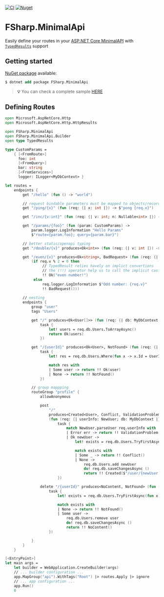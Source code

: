 [![CI](https://github.com/lucasteles/FSharp.MinimalApi/actions/workflows/ci.yml/badge.svg)](https://github.com/lucasteles/FSharp.MinimalApi/actions/workflows/ci.yml)
[![Nuget](https://img.shields.io/nuget/v/FSharp.MinimalApi.svg?style=flat)](https://www.nuget.org/packages/FSharp.MinimalApi)

# FSharp.MinimalApi 

Easily define your routes in your [ASP.NET Core MinimalAPI](https://learn.microsoft.com/en-us/aspnet/core/fundamentals/minimal-apis) with [`TypedResults`](https://learn.microsoft.com/en-us/aspnet/core/release-notes/aspnetcore-7.0?view=aspnetcore-7.0#typed-results-for-minimal-apis) support

## Getting started

[NuGet package](https://www.nuget.org/packages/FSharp.MinimalApi) available:

```ps
$ dotnet add package FSharp.MinimalApi
```

> **💡** You can check a complete sample [HERE](https://github.com/lucasteles/FSharp.MinimalApi/tree/master/BasicApi)


## Defining Routes

```fsharp
open Microsoft.AspNetCore.Http
open Microsoft.AspNetCore.Http.HttpResults

open FSharp.MinimalApi
open FSharp.MinimalApi.Builder
open type TypedResults

type CustomParams =
    { [<FromRoute>]
      foo: int
      [<FromQuery>]
      bar: string
      [<FromServices>]
      logger: ILogger<MyDbContext> }

let routes =
    endpoints {
        get "/hello" (fun () -> "world")

        // request bindable parameters must be mapped to objects/records
        get "/ping/{x}" (fun (req: {| x: int |}) -> $"pong {req.x}")

        get "/inc/{v:int}" (fun (req: {| v: int; n: Nullable<int> |}) -> req.v + (req.n.GetValueOrDefault 1))

        get "/params/{foo}" (fun (param: CustomParams) ->
            param.logger.LogInformation "Hello Params"
            $"route={param.foo}; query={param.bar}")

        // better static/openapi typing
        get "/double/{v}" produces<Ok<int>> (fun (req: {| v: int |}) -> Ok(req.v * 2))

        get "/even/{v}" produces<Ok<string>, BadRequest> (fun (req: {| v: int; logger: ILogger<_> |}) ->
            (if req.v % 2 = 0 then
                 // TypedResult relies havely on implict convertions
                 // the (!!) operator help us to call the implicit cast
                 !! Ok("even number!")
             else
                 req.logger.LogInformation $"Odd number: {req.v}"
                 !! BadRequest()))
        
        // nesting
        endpoints {
            group "user"
            tags "Users"

            get "/" produces<Ok<User[]>> (fun (req: {| db: MyDbContext |}) ->
                task {
                    let! users = req.db.Users.ToArrayAsync()
                    return Ok(users)
                })

            get "/{userId}" produces<Ok<User>, NotFound> (fun (req: {| userId: Guid; db: MyDbContext |}) ->
                task {
                    let! res = req.db.Users.Where(fun x -> x.Id = UserId req.userId).TryFirstAsync()

                    match res with
                    | Some user -> return !! Ok(user)
                    | None -> return !! NotFound()
                })

            // group mappping
            routeGroup "profile" {
                allowAnonymous

                post
                    "/"
                    produces<Created<User>, Conflict, ValidationProblem>
                    (fun (req: {| userInfo: NewUser; db: MyDbContext |}) ->
                        task {
                            match NewUser.parseUser req.userInfo with
                            | Error err -> return !! ValidationProblem(err)
                            | Ok newUser ->
                                let! exists = req.db.Users.TryFirstAsync(fun x -> x.Email = newUser.Email)

                                match exists with
                                | Some _ -> return !! Conflict()
                                | None ->
                                    req.db.Users.add newUser
                                    do! req.db.saveChangesAsync ()
                                    return !! Created($"/user/{newUser.Id.Value}", newUser)
                        })

                delete "/{userId}" produces<NoContent, NotFound> (fun (req: {| userId: Guid; db: MyDbContext |}) ->
                    task {
                        let! exists = req.db.Users.TryFirstAsync(fun x -> x.Id = UserId req.userId)

                        match exists with
                        | None -> return !! NotFound()
                        | Some user ->
                            req.db.Users.remove user
                            do! req.db.saveChangesAsync ()
                            return !! NoContent()
                    })

            }
        }
    }

[<EntryPoint>]
let main args =
    let builder = WebApplication.CreateBuilder(args)
    // ... builder configuration ...
    app.MapGroup("api").WithTags("Root") |> routes.Apply |> ignore
    // ... app configuration ...
    app.Run()
    0
```
